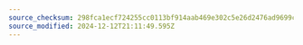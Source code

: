 ```yaml
---
source_checksum: 298fca1ecf724255cc0113bf914aab469e302c5e26d2476ad9699c720bb1cd25
source_modified: 2024-12-12T21:11:49.595Z
---
```


